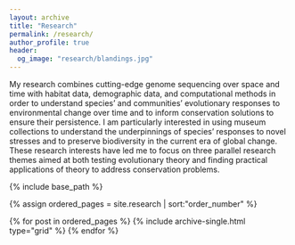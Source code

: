 ```yaml
---
layout: archive
title: "Research"
permalink: /research/
author_profile: true
header:
  og_image: "research/blandings.jpg"
---
```


My research combines cutting-edge genome sequencing over space and time with habitat data, demographic data, and computational methods in order to understand species’ and communities’ evolutionary responses to environmental change over time and to inform conservation solutions to ensure their persistence. I am particularly interested in using museum collections to understand the underpinnings of species’ responses to novel stresses and to preserve biodiversity in the current era of global change. These research interests have led me to focus on three parallel research themes aimed at both testing evolutionary theory and finding practical applications of theory to address conservation problems.

<nbsp>

{% include base_path %}

{% assign ordered_pages = site.research | sort:"order_number" %}

{% for post in ordered_pages %}
  {% include archive-single.html type="grid" %}
{% endfor %}
